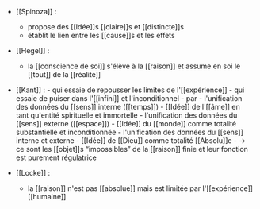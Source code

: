 - [[Spinoza]] : 
	- propose des [[Idée]]s [[claire]]s et [[distincte]]s
    - établit le lien entre les [[cause]]s et les effets

- [[Hegel]] :
	- la [[conscience de soi]] s'élève à la [[raison]] et assume en soi le [[tout]] de  la [[réalité]]

- [[Kant]] :
	  - qui essaie de repousser les limites de l'[[expérience]]
	  - qui essaie de puiser dans l'[[infini]] et l'inconditionnel
	    - par
	      - l'unification des données du [[sens]] interne ([[temps]])
	        - [[Idée]] de l'[[âme]] en tant qu'entité spirituelle et immortelle
	      - l'unification des données du [[sens]] externe ([[espace]])
	        - [[Idée]] du [[monde]] comme totalité substantielle et inconditionnée
	      - l'unification des données du [[sens]] interne et externe
	        - [[Idée]] de [[Dieu]] comme totalité [[Absolu]]e
	    - → ce sont les [[objet]]s “impossibles” de la [[raison]] finie et leur fonction est purement régulatrice

- [[Locke]] :
	-  la [[raison]] n'est pas [[absolue]] mais est limitée par l'[[expérience]] [[humaine]]